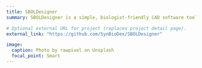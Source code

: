```yaml
---
title: SBOLDesigner
summary: SBOLDesigner is a simple, biologist-friendly CAD software tool for creating and manipulating the sequences of genetic constructs using the Synthetic Biology Open Language (SBOL) 2.2 data model.

# Optional external URL for project (replaces project detail page).
external_link: "https://github.com/SynBioDex/SBOLDesigner"

image:
  caption: Photo by rawpixel on Unsplash
  focal_point: Smart
---
```

